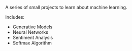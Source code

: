 A series of small projects to learn about machine learning.

Includes:
- Generative Models
- Neural Networks
- Sentiment Analysis
- Softmax Algorithm
